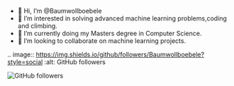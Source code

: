 - 👋 Hi, I’m @Baumwollboebele
- 👀 I’m interested in solving advanced machine learning problems,coding and climbing.
- 🌱 I’m currently doing my Masters degree in Computer Science.
- 💞️ I’m looking to collaborate on machine learning projects.

.. image:: https://img.shields.io/github/followers/Baumwollboebele?style=social   :alt: GitHub followers

<img alt="GitHub followers" src="https://img.shields.io/github/followers/Baumwollboebele?style=social">
